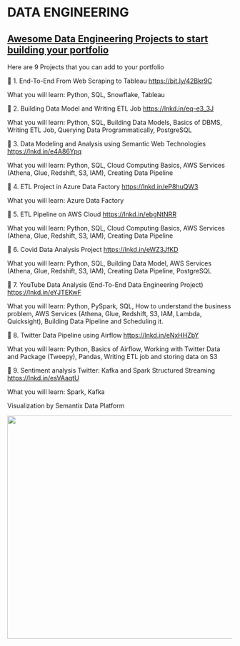 # DATA ENGINEERING

## [Awesome Data Engineering Projects to start building your portfolio](https://www.linkedin.com/posts/ginacostag_python-data-datascience-activity-7074030004233228288-jMc2/?utm_source=share&utm_medium=member_ios)

Here are 9 Projects that you can add to your portfolio

📌 1. End-To-End From Web Scraping to Tableau
https://bit.ly/42Bkr9C

What you will learn:
Python, SQL, Snowflake, Tableau

📌 2. Building Data Model and Writing ETL Job
https://lnkd.in/eq-e3_3J

What you will learn:
Python, SQL, Building Data Models, Basics of DBMS, Writing ETL Job, Querying Data Programmatically, PostgreSQL

📌 3. Data Modeling and Analysis using Semantic Web Technologies
https://lnkd.in/e4A86Ypq

What you will learn:
Python, SQL, Cloud Computing Basics, AWS Services (Athena, Glue, Redshift, S3, IAM), Creating Data Pipeline

📌 4. ETL Project in Azure Data Factory
https://lnkd.in/eP8huQW3

What you will learn:
Azure Data Factory

📌 5. ETL Pipeline on AWS Cloud
https://lnkd.in/ebgNtNRR

What you will learn:
Python, SQL, Cloud Computing Basics, AWS Services (Athena, Glue, Redshift, S3, IAM), Creating Data Pipeline

📌 6. Covid Data Analysis Project
https://lnkd.in/eWZ3JfKD

What you will learn:
Python, SQL, Building Data Model, AWS Services (Athena, Glue, Redshift, S3, IAM), Creating Data Pipeline, PostgreSQL

📌 7. YouTube Data Analysis (End-To-End Data Engineering Project)
https://lnkd.in/eYJTEKwF

What you will learn:
Python, PySpark, SQL, How to understand the business problem, AWS Services (Athena, Glue, Redshift, S3, IAM, Lambda, Quicksight), Building Data Pipeline and Scheduling it.

📌 8. Twitter Data Pipeline using Airflow
https://lnkd.in/eNxHHZbY

What you will learn:
Python, Basics of Airflow, Working with Twitter Data and Package (Tweepy), Pandas, Writing ETL job and storing data on S3

📌 9. Sentiment analysis Twitter: Kafka and Spark Structured Streaming
https://lnkd.in/esVAaqtU

What you will learn:
Spark, Kafka

Visualization by Semantix Data Platform

<body style="margin: 0px; height: 100%"><img style="-webkit-user-select: none; display: block; margin: auto; padding: env(safe-area-inset-top) env(safe-area-inset-right) env(safe-area-inset-bottom) env(safe-area-inset-left); cursor: zoom-in;" src="https://media.licdn.com/dms/image/D4E22AQErQjYW3dQ8sw/feedshare-shrink_800/0/1686580181132?e=1689811200&amp;v=beta&amp;t=WD3tNDw9OtfMqC8ohlotwQd2RMOs3fEhNPVpoVhMlgY" width="757" height="500"></body>
